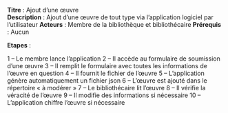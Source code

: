 **Titre** : Ajout d’une œuvre  
**Description** : Ajout d’une œuvre de tout type via l’application logiciel par l’utilisateur
**Acteurs** : Membre de la bibliothèque et bibliothécaire
**Prérequis** : Aucun

**Etapes** :

1 – Le membre lance l’application
2 – Il accède au formulaire de soumission d’une œuvre
3 – Il remplit le formulaire avec toutes les informations de l’œuvre en question
4 – Il fournit le fichier de l’œuvre
5 – L’application génère automatiquement un fichier json
6 – L’œuvre est ajouté dans le répertoire « à modérer »
7 – Le bibliothécaire lit l’œuvre
8 – Il vérifie la véracité de l’œuvre
9 – Il modifie des informations si nécessaire
10 – L’application chiffre l’œuvre si nécessaire
